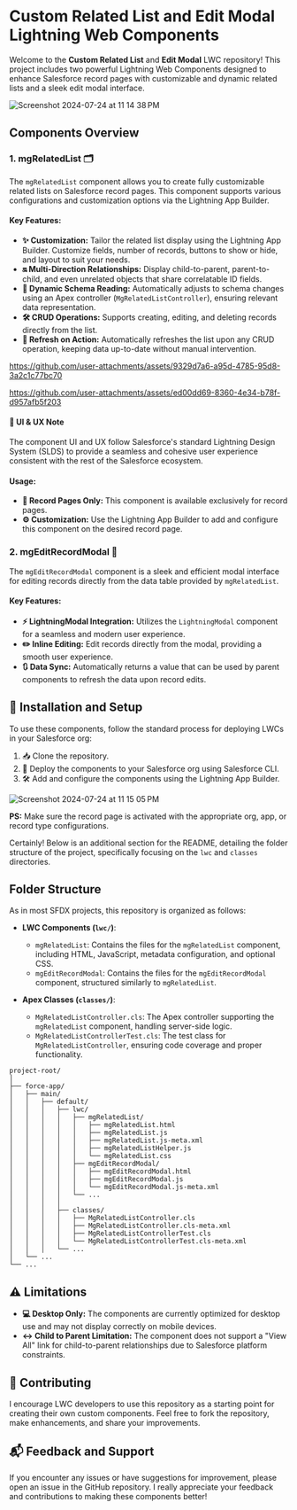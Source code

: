 # Custom Related List and Edit Modal Lightning Web Components 

Welcome to the **Custom Related List** and **Edit Modal** LWC repository! This project includes two powerful Lightning Web Components designed to enhance Salesforce record pages with customizable and dynamic related lists and a sleek edit modal interface. 

![Screenshot 2024-07-24 at 11 14 38 PM](https://github.com/user-attachments/assets/b940263f-02aa-468a-9b4e-2b15c20408e0)

## Components Overview

### 1. mgRelatedList 🗂️

The `mgRelatedList` component allows you to create fully customizable related lists on Salesforce record pages. This component supports various configurations and customization options via the Lightning App Builder.

#### Key Features:
- **✨ Customization:** Tailor the related list display using the Lightning App Builder. Customize fields, number of records, buttons to show or hide, and layout to suit your needs.
- **🔛 Multi-Direction Relationships:** Display child-to-parent, parent-to-child, and even unrelated objects that share correlatable ID fields.
- **🌟 Dynamic Schema Reading:** Automatically adjusts to schema changes using an Apex controller (`MgRelatedListController`), ensuring relevant data representation.
- **🛠️ CRUD Operations:** Supports creating, editing, and deleting records directly from the list.
- **🔄 Refresh on Action:** Automatically refreshes the list upon any CRUD operation, keeping data up-to-date without manual intervention.



https://github.com/user-attachments/assets/9329d7a6-a95d-4785-95d8-3a2c1c77bc70



https://github.com/user-attachments/assets/ed00dd69-8360-4e34-b78f-d957afb5f203



#### 🎨 UI & UX Note
The component UI and UX follow Salesforce's standard Lightning Design System (SLDS) to provide a seamless and cohesive user experience consistent with the rest of the Salesforce ecosystem.

#### Usage:
- **📄 Record Pages Only:** This component is available exclusively for record pages.
- **⚙️ Customization:** Use the Lightning App Builder to add and configure this component on the desired record page.

### 2. mgEditRecordModal 📝

The `mgEditRecordModal` component is a sleek and efficient modal interface for editing records directly from the data table provided by `mgRelatedList`.

#### Key Features:
- **⚡ LightningModal Integration:** Utilizes the `LightningModal` component for a seamless and modern user experience.
- **✏️ Inline Editing:** Edit records directly from the modal, providing a smooth user experience.
- **🔃 Data Sync:** Automatically returns a value that can be used by parent components to refresh the data upon record edits.

## 🚀 Installation and Setup

To use these components, follow the standard process for deploying LWCs in your Salesforce org:

1. 📥 Clone the repository.
2. 🚀 Deploy the components to your Salesforce org using Salesforce CLI.
3. 🛠️ Add and configure the components using the Lightning App Builder.

![Screenshot 2024-07-24 at 11 15 05 PM](https://github.com/user-attachments/assets/edc12fcf-20ff-4408-a025-31ae076eef2a)

**PS:** Make sure the record page is activated with the appropriate org, app, or record type configurations.

Certainly! Below is an additional section for the README, detailing the folder structure of the project, specifically focusing on the `lwc` and `classes` directories.

## Folder Structure

As in most SFDX projects, this repository is organized as follows:

- **LWC Components (`lwc/`)**:
  - `mgRelatedList`: Contains the files for the `mgRelatedList` component, including HTML, JavaScript, metadata configuration, and optional CSS.
  - `mgEditRecordModal`: Contains the files for the `mgEditRecordModal` component, structured similarly to `mgRelatedList`.

- **Apex Classes (`classes/`)**:
  - `MgRelatedListController.cls`: The Apex controller supporting the `mgRelatedList` component, handling server-side logic.
  - `MgRelatedListControllerTest.cls`: The test class for `MgRelatedListController`, ensuring code coverage and proper functionality.

```
project-root/
│
├── force-app/
│   ├── main/
│   │   ├── default/
│   │   │   ├── lwc/
│   │   │   │   ├── mgRelatedList/
│   │   │   │   │   ├── mgRelatedList.html
│   │   │   │   │   ├── mgRelatedList.js
│   │   │   │   │   ├── mgRelatedList.js-meta.xml
│   │   │   │   │   ├── mgRelatedListHelper.js
│   │   │   │   │   └── mgRelatedList.css
│   │   │   │   ├── mgEditRecordModal/
│   │   │   │   │   ├── mgEditRecordModal.html
│   │   │   │   │   ├── mgEditRecordModal.js
│   │   │   │   │   └── mgEditRecordModal.js-meta.xml
│   │   │   │   └── ... 
│   │   │   │
│   │   │   ├── classes/
│   │   │   │   ├── MgRelatedListController.cls
│   │   │   │   ├── MgRelatedListController.cls-meta.xml
│   │   │   │   ├── MgRelatedListControllerTest.cls
│   │   │   │   └── MgRelatedListControllerTest.cls-meta.xml
│   │   │   └── ... 
│   └── ... 
└── ... 
```

## ⚠️ Limitations

- **💻 Desktop Only:** The components are currently optimized for desktop use and may not display correctly on mobile devices.
- **↔️ Child to Parent Limitation:** The component does not support a "View All" link for child-to-parent relationships due to Salesforce platform constraints.

## 🤝 Contributing

I encourage LWC developers to use this repository as a starting point for creating their own custom components. Feel free to fork the repository, make enhancements, and share your improvements.

## 📬 Feedback and Support

If you encounter any issues or have suggestions for improvement, please open an issue in the GitHub repository. I really appreciate your feedback and contributions to making these components better!
